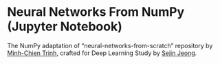 # Neural Networks From NumPy (Jupyter Notebook)
The NumPy adaptation of “neural-networks-from-scratch” repository by [Minh-Chien Trinh](https://trinhminhchien.com/), crafted for Deep Learning Study by [Sejin Jeong](https://velog.io/@sejinjeong/).
